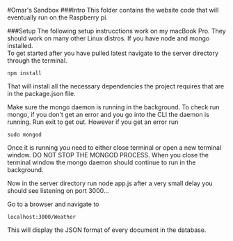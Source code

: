 #Omar's Sandbox
###Intro
This folder contains the website code that will eventually run on the Raspberry pi.

###Setup
The following setup instrucctions work on my macBook Pro. They 
should work on many other Linux distros. If you have node and 
mongo installed.  
To get started after you have pulled latest navigate
to the server directory through the terminal.  

    npm install

That will install all the necessary dependencies the project
requires that are in the package.json file.

Make sure the mongo daemon is running in the background. To check run mongo,
if you don't get an error and you go into the CLI the daemon is running.
Run exit to get out. However if you get an error run

    sudo mongod

 Once it is running you need to either close terminal or open a new terminal
 window. DO NOT STOP THE MONGOD PROCESS. When you close the terminal window
 the mongo daemon should continue to run in the background.
 
 Now in the server directory run node app.js after a very small delay
 you should see listening on port 3000...
 
 Go to a browser and navigate to 
 
    localhost:3000/Weather 

This will display the JSON format of every document in the database.